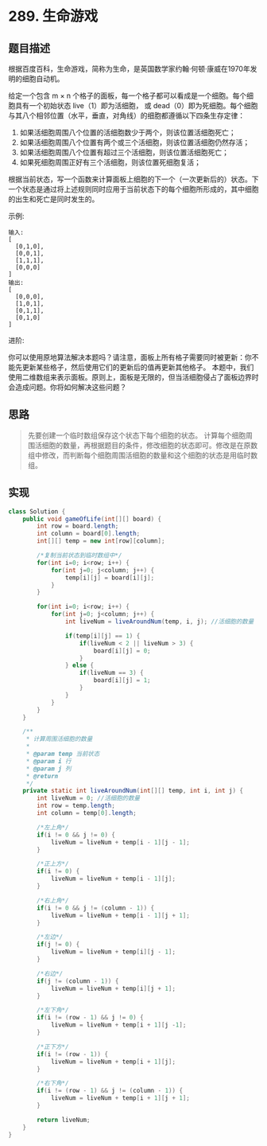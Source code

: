 # 289. 生命游戏

## 题目描述

根据百度百科，生命游戏，简称为生命，是英国数学家约翰·何顿·康威在1970年发明的细胞自动机。

给定一个包含 m × n 个格子的面板，每一个格子都可以看成是一个细胞。每个细胞具有一个初始状态 live（1）即为活细胞， 或 dead（0）即为死细胞。每个细胞与其八个相邻位置（水平，垂直，对角线）的细胞都遵循以下四条生存定律：

1. 如果活细胞周围八个位置的活细胞数少于两个，则该位置活细胞死亡；
2. 如果活细胞周围八个位置有两个或三个活细胞，则该位置活细胞仍然存活；
3. 如果活细胞周围八个位置有超过三个活细胞，则该位置活细胞死亡；
4. 如果死细胞周围正好有三个活细胞，则该位置死细胞复活；

根据当前状态，写一个函数来计算面板上细胞的下一个（一次更新后的）状态。下一个状态是通过将上述规则同时应用于当前状态下的每个细胞所形成的，其中细胞的出生和死亡是同时发生的。

示例:

	输入: 
	[
	  [0,1,0],
	  [0,0,1],
	  [1,1,1],
	  [0,0,0]
	]
	输出: 
	[
	  [0,0,0],
	  [1,0,1],
	  [0,1,1],
	  [0,1,0]
	]

进阶:

你可以使用原地算法解决本题吗？请注意，面板上所有格子需要同时被更新：你不能先更新某些格子，然后使用它们的更新后的值再更新其他格子。
本题中，我们使用二维数组来表示面板。原则上，面板是无限的，但当活细胞侵占了面板边界时会造成问题。你将如何解决这些问题？

## 思路

> 先要创建一个临时数组保存这个状态下每个细胞的状态。
> 计算每个细胞周围活细胞的数量，再根据题目的条件，修改细胞的状态即可。修改是在原数组中修改，而判断每个细胞周围活细胞的数量和这个细胞的状态是用临时数组。

## 实现

```java
class Solution {
    public void gameOfLife(int[][] board) {
        int row = board.length;
        int column = board[0].length;
        int[][] temp = new int[row][column];

        /*复制当前状态到临时数组中*/
        for(int i=0; i<row; i++) {
            for(int j=0; j<column; j++) {
                temp[i][j] = board[i][j];
            }
        }

        for(int i=0; i<row; i++) {
            for(int j=0; j<column; j++) {
                int liveNum = liveAroundNum(temp, i, j); //活细胞的数量

                if(temp[i][j] == 1) {
                    if(liveNum < 2 || liveNum > 3) {
                        board[i][j] = 0;
                    }
                } else {
                    if(liveNum == 3) {
                        board[i][j] = 1;
                    }
                }
            }
        }
    }

    /**
     * 计算周围活细胞的数量
     *
     * @param temp 当前状态
     * @param i 行
     * @param j 列
     * @return
     */
    private static int liveAroundNum(int[][] temp, int i, int j) {
        int liveNum = 0; //活细胞的数量
        int row = temp.length;
        int column = temp[0].length;

        /*左上角*/
        if(i != 0 && j != 0) {
            liveNum = liveNum + temp[i - 1][j - 1];
        }

        /*正上方*/
        if(i != 0) {
            liveNum = liveNum + temp[i - 1][j];
        }

        /*右上角*/
        if(i != 0 && j != (column - 1)) {
            liveNum = liveNum + temp[i - 1][j + 1];
        }

        /*左边*/
        if(j != 0) {
            liveNum = liveNum + temp[i][j - 1];
        }

        /*右边*/
        if(j != (column - 1)) {
            liveNum = liveNum + temp[i][j + 1];
        }

        /*左下角*/
        if(i != (row - 1) && j != 0) {
            liveNum = liveNum + temp[i + 1][j -1];
        }

        /*正下方*/
        if(i != (row - 1)) {
            liveNum = liveNum + temp[i + 1][j];
        }

        /*右下角*/
        if(i != (row - 1) && j != (column - 1)) {
            liveNum = liveNum + temp[i + 1][j + 1];
        }

        return liveNum;
    }
}
```
